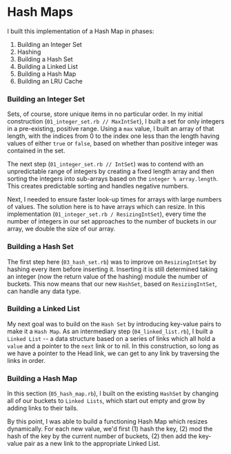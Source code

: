 # Hash Maps

I built this implementation of a Hash Map in phases:

1. Building an Integer Set
2. Hashing
3. Building a Hash Set
4. Building a Linked List
5. Building a Hash Map
6. Building an LRU Cache

### Building an Integer Set

Sets, of course, store unique items in no particular order. In my initial construction (`01_integer_set.rb // MaxIntSet`), I built a set for only integers in a pre-existing, positive range. Using a `max` value, I built an array of that length, with the indices from 0 to the index one less than the length having values of either `true` or `false`, based on whether than positive integer was contained in the set.

The next step (`01_integer_set.rb // IntSet`) was to contend with an unpredictable range of integers by creating a fixed length array and then sorting the integers into sub-arrays based on the `integer % array.length`. This creates predictable sorting and handles negative numbers.

Next, I needed to ensure faster look-up times for arrays with large numbers of values. The solution here is to have arrays which can resize. In this implementation (`01_integer_set.rb / ResizingIntSet`), every time the number of integers in our set approaches to the number of buckets in our array, we double the size of our array.

### Building a Hash Set

The first step here (`03_hash_set.rb`) was to improve on `ResizingIntSet` by hashing every item before inserting it. Inserting it is still determined taking an integer (now the return value of the hashing) module the number of buckets. This now means that our new `HashSet`, based on `ResizingIntSet`, can handle any data type.

### Building a Linked List

My next goal was to build on the `Hash Set` by introducing key-value pairs to make it a `Hash Map`. As an intermediary step (`04_linked_list.rb`), I built a `Linked List` -- a data structure based on a series of links which all hold a `value` and a pointer to the `next` link or to nil. In this construction, so long as we have a pointer to the Head link, we can get to any link by traversing the links in order.

### Building a Hash Map

In this section (`05_hash_map.rb`), I built on the existing `HashSet` by changing all of our buckets to `Linked Lists`, which start out empty and grow by adding links to their tails.

By this point, I was able to build a functioning Hash Map which resizes dynamically. For each new value, we'd first (1) hash the key, (2) mod the hash of the key by the current number of buckets, (2) then add the key-value pair as a new link to the appropriate Linked List. 
